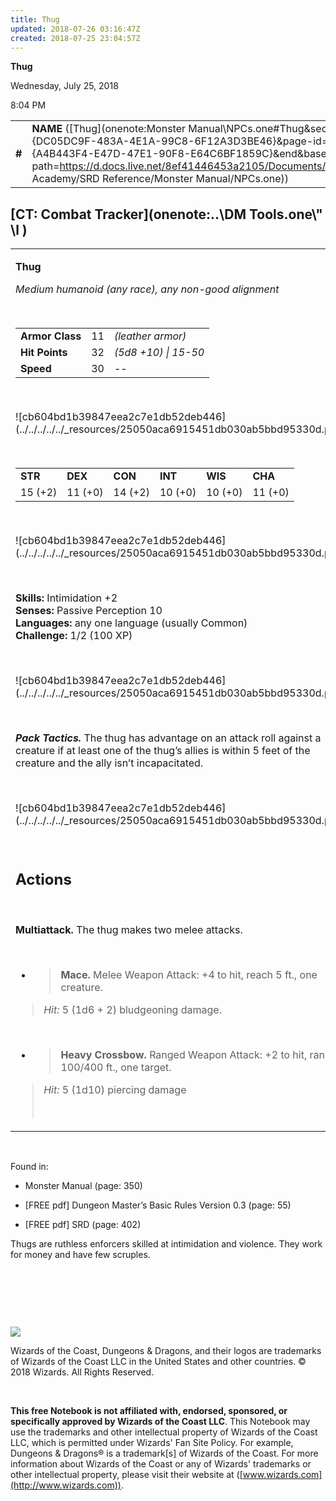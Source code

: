 ```yaml
---
title: Thug
updated: 2018-07-26 03:16:47Z
created: 2018-07-25 23:04:57Z
---
```


**Thug**

Wednesday, July 25, 2018

8:04 PM

|        |                                                                                                                                                                                                                                                                                    |        |        |        |     |       |        |
|--------|------------------------------------------------------------------------------------------------------------------------------------------------------------------------------------------------------------------------------------------------------------------------------------|--------|--------|--------|-----|-------|--------|
| **\#** | **NAME** ([Thug](onenote:Monster Manual\\NPCs.one#Thug&section-id={DC05DC9F-483A-4E1A-99C8-6F12A3D3BE46}&page-id={A4B443F4-E47D-47E1-90F8-E64C6BF1859C}&end&base-path=https://d.docs.live.net/8ef41446453a2105/Documents/Adventure Academy/SRD Reference/Monster Manual/NPCs.one)) | **11** | **32** | **32** | \-  | Notes | 100 XP |

## [CT: Combat Tracker](onenote:..\\DM Tools.one\\" \l )

<table><tbody><tr class="odd"><td><p><strong>Thug</strong></p><p><em>Medium humanoid (any race), any non-good alignment</em></p><p> </p><table><tbody><tr class="odd"><td><strong>Armor Class</strong></td><td>11</td><td><em>(leather armor)</em></td></tr><tr class="even"><td><strong>Hit Points</strong></td><td>32</td><td><em>(5d8 +10) | 15-50</em></td></tr><tr class="odd"><td><strong>Speed</strong></td><td>30</td><td>--</td></tr></tbody></table><p> </p><p>![cb604bd1b39847eea2c7e1db52deb446](../../../../../_resources/25050aca6915451db030ab5bbd95330d.png)</p><p> </p><table><tbody><tr class="odd"><td><strong>STR</strong></td><td><strong>DEX</strong></td><td><strong>CON</strong></td><td><strong>INT</strong></td><td><strong>WIS</strong></td><td><strong>CHA</strong></td></tr><tr class="even"><td>15 (+2)</td><td>11 (+0)</td><td>14 (+2)</td><td>10 (+0)</td><td>10 (+0)</td><td>11 (+0)</td></tr></tbody></table><p> </p><p>![cb604bd1b39847eea2c7e1db52deb446](../../../../../_resources/25050aca6915451db030ab5bbd95330d.png)</p><p> </p><p><strong>Skills:</strong> Intimidation +2<br />
<strong>Senses:</strong> Passive Perception 10<br />
<strong>Languages:</strong> any one language (usually Common)<br />
<strong>Challenge:</strong> 1/2 (100 XP)</p><p> </p><p>![cb604bd1b39847eea2c7e1db52deb446](../../../../../_resources/25050aca6915451db030ab5bbd95330d.png)</p><p> </p><p><em><strong>Pack Tactics.</strong></em> The thug has advantage on an attack roll against a creature if at least one of the thug’s allies is within 5 feet of the creature and the ally isn’t incapacitated.</p><p> </p><p>![cb604bd1b39847eea2c7e1db52deb446](../../../../../_resources/25050aca6915451db030ab5bbd95330d.png)</p><p> </p><h2 id="actions"><strong>Actions</strong></h2><p> </p><p><strong>Multiattack.</strong> The thug makes two melee attacks.</p><p> </p><ul><li><blockquote><p><strong>Mace.</strong> Melee Weapon Attack: +4 to hit, reach 5 ft., one creature.</p></blockquote></li></ul><blockquote><p><em>Hit:</em> 5 (1d6 + 2) bludgeoning damage.</p></blockquote><p> </p><ul><li><blockquote><p><strong>Heavy Crossbow.</strong> Ranged Weapon Attack: +2 to hit, range 100/400 ft., one target.</p></blockquote></li></ul><blockquote><p><em>Hit:</em> 5 (1d10) piercing damage</p><p> </p></blockquote></td></tr></tbody></table>

 

Found in:

-   Monster Manual (page: 350)

-   \[FREE pdf\] Dungeon Master’s Basic Rules Version 0.3 (page: 55)

-   \[FREE pdf\] SRD (page: 402)

Thugs are ruthless enforcers skilled at intimidation and violence. They work for money and have few scruples.

 

 

 

![](tmp\media\image2.png)

Wizards of the Coast, Dungeons & Dragons, and their logos are trademarks of Wizards of the Coast LLC in the United States and other countries. © 2018 Wizards. All Rights Reserved.

 

**This free Notebook is not affiliated with, endorsed, sponsored, or specifically approved by Wizards of the Coast LLC**. This Notebook may use the trademarks and other intellectual property of Wizards of the Coast LLC, which is permitted under Wizards' Fan Site Policy. For example, Dungeons & Dragons® is a trademark\[s\] of Wizards of the Coast. For more information about Wizards of the Coast or any of Wizards' trademarks or other intellectual property, please visit their website at ([www.wizards.com](http://www.wizards.com)).
